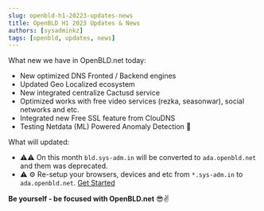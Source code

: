 ```yaml
---
slug: openbld-h1-20223-updates-news
title: OpenBLD H1 2023 Updates & News
authors: [sysadminkz]
tags: [openbld, updates, news]
---
```


What new we have in OpenBLD.net today:
- New optimized DNS Fronted / Backend engines
- Updated Geo Localized ecosystem
- New integrated centralize Cactusd service
- Optimized works with free video services (rezka, seasonwar), social networks and etc.
- Integrated new Free SSL feature from ClouDNS
- Testing Netdata (ML) Powered Anomaly Detection 🔩

What will updated:
- ⚠️⚠️  On this month `bld.sys-adm.in` will be converted to `ada.openbld.net` and them was deprecated.
- ⚠️ ⚙️ Re-setup your browsers, devices and etc from `*.sys-adm.in` to `ada.openbld.net`. [Get Started](/docs/category/get-started)

**Be yourself - be focused with OpenBLD.net** 😎✌️
